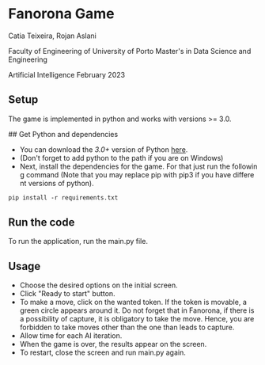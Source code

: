 # Fanorona Game

Catia Teixeira, Rojan Aslani

Faculty of Engineering of University of Porto
Master's in Data Science and Engineering

Artificial Intelligence
February 2023


## Setup
The game is implemented in python and works with versions >= 3.0.


## Get Python and dependencies
- You can download the *3.0+* version of Python [here](https://www.python.org/downloads/).
- (Don't forget to add python to the path if you are on Windows)
- Next, install the dependencies for the game. For that just run the following command (Note that you may replace pip with pip3 if you have different versions of python).


```bash
pip install -r requirements.txt
```


## Run the code
To run the application, run the main.py file.


## Usage
- Choose the desired options on the initial screen.
- Click "Ready to start" button. 
- To make a move, click on the wanted token. If the token is movable, a green circle appears around it. Do not forget that in Fanorona, if there is a possibility of capture, it is obligatory to take the move. Hence, you are forbidden to take moves other than the one than leads to capture.  
- Allow time for each AI iteration.
- When the game is over, the results appear on the screen. 
- To restart, close the screen and run main.py again. 

